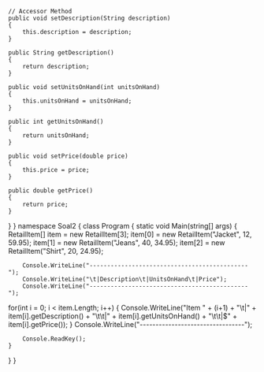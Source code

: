     // Accessor Method
    public void setDescription(String description)
    {
        this.description = description;
    }

    public String getDescription()
    {
        return description;
    }

    public void setUnitsOnHand(int unitsOnHand)
    {
        this.unitsOnHand = unitsOnHand;
    }

    public int getUnitsOnHand()
    {
        return unitsOnHand;
    }

    public void setPrice(double price)
    {
        this.price = price;
    }

    public double getPrice()
    {
        return price;
    }
}
} namespace Soal2 { class Program { static void Main(string[] args) { RetailItem[] item = new RetailItem[3]; item[0] = new RetailItem("Jacket", 12, 59.95); item[1] = new RetailItem("Jeans", 40, 34.95); item[2] = new RetailItem("Shirt", 20, 24.95);

        Console.WriteLine("---------------------------------------------");
        Console.WriteLine("\t|Description\t|UnitsOnHand\t|Price");
        Console.WriteLine("---------------------------------------------");
for(int i = 0; i < item.Length; i++) { Console.WriteLine("Item " + (i+1) + "\t|" + item[i].getDescription() + "\t\t|" + item[i].getUnitsOnHand() + "\t\t|$" + item[i].getPrice()); } Console.WriteLine("---------------------------------");

        Console.ReadKey();
    }
}
}
